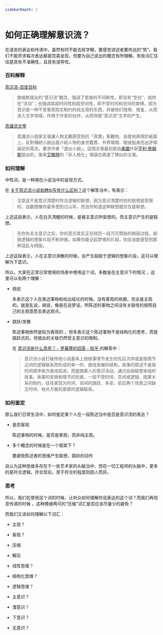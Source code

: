 ```yaml
---
sidebarDepth: 2
---
```

# 如何正确理解意识流？



在语言的表达和传递中，虽然有时不能去抠字眼，要感觉讲述者要传达的“势”。我们不能苛求每次表达都是完美呈现，但要为自己说出的概念有所理解。有些词汇往往是具有不准确性，且具有误导性。



### 百科解释

[意识流-百度百科](https://baike.baidu.com/item/%E6%84%8F%E8%AF%86%E6%B5%81#:~:text=%E2%80%9C%E6%84%8F%E8%AF%86%E6%B5%81%E2%80%9D%EF%BC%8C%E7%BE%8E%E5%9B%BD%E6%9C%BA%E8%83%BD,%E6%B5%81%E5%8A%A8%E7%8A%B6%E6%80%81%E7%9A%84%E6%96%87%E5%AD%A6%E4%BD%9C%E5%93%81%E3%80%82)

> 詹姆斯提出的“意识流”概念，强调了思维的不间断性，即没有“空白”，始终在“流动”；也强调其超时间性和超空间性，即不受时间和空间的束缚，因为意识是一种不受客观现实制约的纯主观的东西，并被他们借用、借鉴，从而进入文学领域，作用于作家的创作，从而导致“意识流”文学的产生。

[意識流文學](https://www.wikiwand.com/zh-hk/%E6%84%8F%E8%AF%86%E6%B5%81%E6%96%87%E5%AD%A6)

> 意識流小說家主張讓人物主觀感受到的「真實」客觀地、自發地再現於紙面上，反對傳統小說出面介紹人物的身世籍貫、外界環境、間或挺身而出評頭論足的寫法，要求作者「退出小說」。這個主張最初是由[美國](https://www.wikiwand.com/zh-hk/美国)作家[亨利·詹姆斯](https://www.wikiwand.com/zh-hk/亨利·詹姆斯)提出的，後來[艾略特](https://www.wikiwand.com/zh-hk/T·S·艾略特)的「非人格化」理論也表達了類似的主張。

### 如何理解

中性词，是一种用在小说当中的呈现方式。



在 [关于意识流小说和瞎jb写有什么区别？](https://www.zhihu.com/question/307589264/answer/861748024)这个解答当中，有表示：

> 注意这不是意识清楚时符合逻辑的联想，因为意识清楚时你的联想是受限的，函数图像你最多想到过山车，而且你知道这种联想就仅仅是联想。

上述这段表示，人在白天清醒的时候，是被主意识所驱使的。而主意识产生的是联想。

> 在你失去主意识之后，你的意识其实正在经历一段万花筒般的绚丽过程，超脱逻辑的想象片段不断拼接，如果你能记起梦境的片段，你应该能感受到那种混乱与绚丽。

上述这段表示，人在主意识涣散的时候，会产生超脱于逻辑的想象片段，这可以理解为下意识。



所以，大家在正常日常使用的场景中使用这个词，多数是在主意识下的情况 ，这里可以有两个理解：

- 胡说

  多表示这个人在表述事物和给出结论的时候。没有客观的依据，完全是主观的。就是乱说，胡说，像是在说梦话，所陈述的事物之间没有关联性的按照自己的主观意愿去表达观点。

- 跳跃/发散

  陈述事物依然是较为客观的 ，但多表示这个陈述事物不是结构化的思考，而是跳跃式的，但彼此的关联仍然受主意识的限制。

  在 [意识流是什么意思？ - 罗幕寒的回答 - 知乎  ](https://www.zhihu.com/question/21266928/answer/57442496)的解答中：

  > 意识流小说打破传统小说基本上按故事情节发生的先后次序或是按情节之间的逻辑联系而形成的单一的、直线发展的结构，故事的叙述不是按时间顺序依次直线前进，而是随着人的意识活动，通过自由联想来组织故事。故事的安排和情节的衔接，一般不受时间、空间或逻辑、因果关系的制约，往往表现为时间、空间的跳跃、多变，前后两个场景之间缺乏时间、地点方面的紧密的逻辑联系。

  

### 如何鉴定

那么我们日常生活中，如何鉴定某个人在一段陈述当中是否是意识流的表达？

- 是否客观

  陈述事物的时候，是否是客观，而非纯主观。

- 多个概念的时候是在一个框架下？

  要避免陈述者的思维产生联想，跳跃的动作

自认为这种思维多存在于一些艺术家的头脑当中，而在一切工程师的头脑中，更多的是符合逻辑，符合现实。至于符合的程度则因人而异。



### 思考

所以，我们在使用这个词的时候，让听众如何理解你说表达的这个词？而我们再信息传递的时候 ，这种模棱两可的“压缩”词汇是否应该尽量少的避免？

而我们又该如何理解以下词汇：

- 主观？
- 客观？



- 压缩
- 解压



- 线性思维？
- 结构化思维？
- 逻辑思维？



- 主意识？

- 潜意识？

- 下意识？

- 无意识？

  